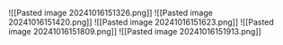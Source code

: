 ![[Pasted image 20241016151326.png]]
![[Pasted image 20241016151420.png]]
![[Pasted image 20241016151623.png]]
![[Pasted image 20241016151809.png]]
![[Pasted image 20241016151913.png]]